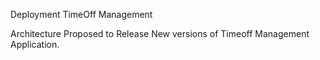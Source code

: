 Deployment TimeOff Management

Architecture Proposed to Release New versions of Timeoff Management Application.


